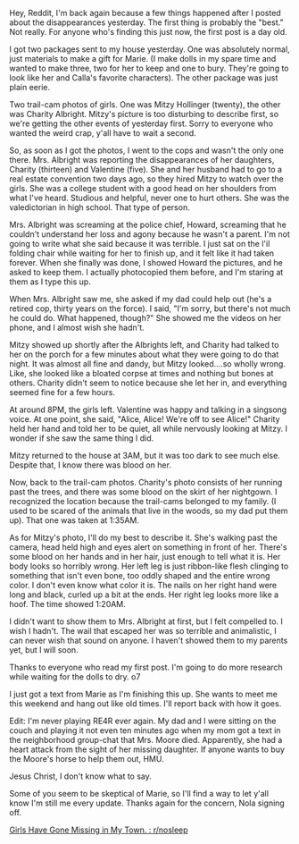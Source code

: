 Hey, Reddit, I'm back again because a few things happened after I posted about the disappearances yesterday. The first thing is probably the "best." Not really. For anyone who's finding this just now, the first post is a day old.

I got two packages sent to my house yesterday. One was absolutely normal, just materials to make a gift for Marie. (I make dolls in my spare time and wanted to make three, two for her to keep and one to bury. They're going to look like her and Calla's favorite characters). The other package was just plain eerie.

Two trail-cam photos of girls. One was Mitzy Hollinger (twenty), the other was Charity Albright. Mitzy's picture is too disturbing to describe first, so we're getting the other events of yesterday first. Sorry to everyone who wanted the weird crap, y'all have to wait a second.

So, as soon as I got the photos, I went to the cops and wasn't the only one there. Mrs. Albright was reporting the disappearances of her daughters, Charity (thirteen) and Valentine (five). She and her husband had to go to a real estate convention two days ago, so they hired Mitzy to watch over the girls. She was a college student with a good head on her shoulders from what I've heard. Studious and helpful, never one to hurt others. She was the valedictorian in high school. That type of person.

Mrs. Albright was screaming at the police chief, Howard, screaming that he couldn't understand her loss and agony because he wasn't a parent. I'm not going to write what she said because it was terrible. I just sat on the l'il folding chair while waiting for her to finish up, and it felt like it had taken forever. When she finally was done, I showed Howard the pictures, and he asked to keep them. I actually photocopied them before, and I'm staring at them as I type this up.

When Mrs. Albright saw me, she asked if my dad could help out (he's a retired cop, thirty years on the force). I said, "I'm sorry, but there's not much he could do. What happened, though?" She showed me the videos on her phone, and I almost wish she hadn't.

Mitzy showed up shortly after the Albrights left, and Charity had talked to her on the porch for a few minutes about what they were going to do that night. It was almost all fine and dandy, but Mitzy looked....so wholly wrong. Like, she looked like a bloated corpse at times and nothing but bones at others. Charity didn't seem to notice because she let her in, and everything seemed fine for a few hours.

At around 8PM, the girls left. Valentine was happy and talking in a singsong voice. At one point, she said, "Alice, Alice! We're off to see Alice!" Charity held her hand and told her to be quiet, all while nervously looking at Mitzy. I wonder if she saw the same thing I did.

Mitzy returned to the house at 3AM, but it was too dark to see much else. Despite that, I know there was blood on her.

Now, back to the trail-cam photos. Charity's photo consists of her running past the trees, and there was some blood on the skirt of her nightgown. I recognized the location because the trail-cams belonged to my family. (I used to be scared of the animals that live in the woods, so my dad put them up). That one was taken at 1:35AM.

As for Mitzy's photo, I'll do my best to describe it. She's walking past the camera, head held high and eyes alert on something in front of her. There's some blood on her hands and in her hair, just enough to tell what it is. Her body looks so horribly wrong. Her left leg is just ribbon-like flesh clinging to something that isn't even bone, too oddly shaped and the entire wrong color. I don't even know what color it is. The nails on her right hand were long and black, curled up a bit at the ends. Her right leg looks more like a hoof. The time showed 1:20AM.

I didn't want to show them to Mrs. Albright at first, but I felt compelled to. I wish I hadn't. The wail that escaped her was so terrible and animalistic, I can never wish that sound on anyone. I haven't showed them to my parents yet, but I will soon.

Thanks to everyone who read my first post. I'm going to do more research while waiting for the dolls to dry. o7

I just got a text from Marie as I'm finishing this up. She wants to meet me this weekend and hang out like old times. I'll report back with how it goes.

Edit: I'm never playing RE4R ever again. My dad and I were sitting on the couch and playing it not even ten minutes ago when my mom got a text in the neighborhood group-chat that Mrs. Moore died. Apparently, she had a heart attack from the sight of her missing daughter. If anyone wants to buy the Moore's horse to help them out, HMU.

Jesus Christ, I don't know what to say.

Some of you seem to be skeptical of Marie, so I'll find a way to let y'all know I'm still me every update. Thanks again for the concern, Nola signing off.

[Girls Have Gone Missing in My Town. : r/nosleep](https://www.reddit.com/r/nosleep/comments/1hfrbst/girls_have_gone_missing_in_my_town/)